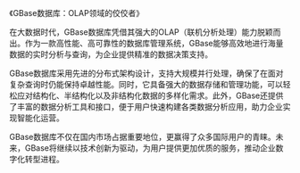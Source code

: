 《GBase数据库：OLAP领域的佼佼者》

在大数据时代，GBase数据库凭借其强大的OLAP（联机分析处理）能力脱颖而出。作为一款高性能、高可靠性的数据库管理系统，GBase能够高效地进行海量数据的实时分析与查询，为企业提供精准的数据决策支持。

GBase数据库采用先进的分布式架构设计，支持大规模并行处理，确保了在面对复杂查询时仍能保持卓越性能。同时，它具备强大的数据存储和管理功能，可以轻松应对结构化、半结构化以及非结构化数据的多样化需求。此外，GBase还提供了丰富的数据分析工具和接口，便于用户快速构建各类数据分析应用，助力企业实现智能化运营。

GBase数据库不仅在国内市场占据重要地位，更赢得了众多国际用户的青睐。未来，GBase将继续以技术创新为驱动，为用户提供更加优质的服务，推动企业数字化转型进程。
